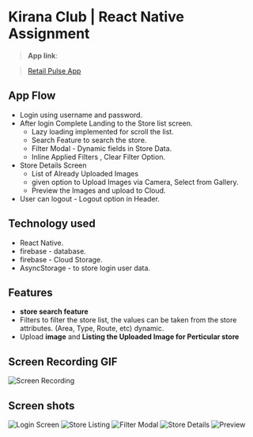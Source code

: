 # Kirana Club | React Native Assignment

> **App link**:

> [Retail Pulse App](https://drive.google.com/file/d/1z65a6tHSNUxel6LtP_hLy36ZsqsF6q0S/view?usp=sharing.)

## App Flow

- Login using username and password.
- After login Complete Landing to the Store list screen.
  - Lazy loading implemented for scroll the list.
  - Search Feature to search the store.
  - Filter Modal - Dynamic fields in Store Data.
  - Inline Applied Filters , Clear Filter Option.
- Store Details Screen
  - List of Already Uploaded Images
  - given option to Upload Images via Camera, Select from Gallery.
  - Preview the Images and upload to Cloud.
- User can logout - Logout option in Header.

## Technology used

- React Native.
- firebase - database.
- firebase - Cloud Storage.
- AsyncStorage - to store login user data.

## Features

- **store search feature**
- Filters to filter the store list, the values can be taken from the store attributes. (Area, Type, Route, etc) dynamic.
- Upload **image** and **Listing the Uploaded Image for Perticular store**

## Screen Recording GIF

![Screen Recording](src/Assets/Screenshots/screenRecording.gif)

## Screen shots

![Login Screen](src/Assets/Screenshots/login.jpeg)
![Store Listing](src/Assets/Screenshots/listing.jpeg)
![Filter Modal](src/Assets//Screenshots/filter.jpeg)
![Store Details](src/Assets/Screenshots/details.jpeg)
![Preview](src/Assets/Screenshots/preview.jpeg)
